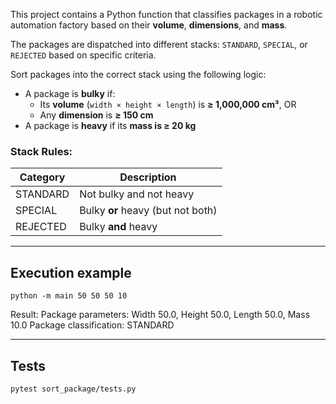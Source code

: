 This project contains a Python function that classifies packages in a robotic automation factory based on their **volume**, **dimensions**, and **mass**.

The packages are dispatched into different stacks: `STANDARD`, `SPECIAL`, or `REJECTED` based on specific criteria.

Sort packages into the correct stack using the following logic:

- A package is **bulky** if:
  - Its **volume** (`width × height × length`) is **≥ 1,000,000 cm³**, OR
  - Any **dimension** is **≥ 150 cm**
- A package is **heavy** if its **mass is ≥ 20 kg**

### Stack Rules:
| Category   | Description                                |
|------------|--------------------------------------------|
| STANDARD   | Not bulky and not heavy                    |
| SPECIAL    | Bulky **or** heavy (but not both)          |
| REJECTED   | Bulky **and** heavy                        |

---

## Execution example

```
python -m main 50 50 50 10
```
Result:
Package parameters: Width 50.0, Height 50.0, Length 50.0, Mass 10.0
Package classification: STANDARD

---

## Tests

```
pytest sort_package/tests.py
```
